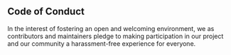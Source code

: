 ## Code of Conduct

In the interest of fostering an open and welcoming environment, we as contributors and maintainers pledge to making participation in our project and our community a harassment-free experience for everyone.

